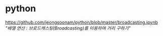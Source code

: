 # python

https://github.com/jeongsoonam/python/blob/master/broadcasting.ipynb *"배열 연산 : 브로드캐스팅(Broadcasting)를 이용하여 거리 구하기"*

